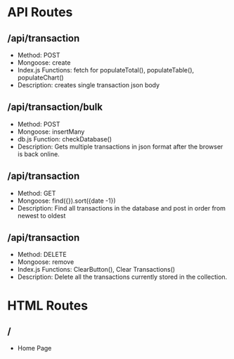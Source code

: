 # API Routes

## /api/transaction
* Method: POST
* Mongoose: create
* Index.js Functions: fetch for populateTotal(), populateTable(), populateChart()
* Description: creates single transaction json body

## /api/transaction/bulk
* Method: POST
* Mongoose: insertMany
* db.js Function: checkDatabase()
* Description: Gets multiple transactions in json format after the browser is back online. 

## /api/transaction
* Method: GET
* Mongoose: find({}).sort({date -1})
* Description: Find all transactions in the database and post in order from newest to oldest


## /api/transaction
* Method: DELETE
* Mongoose: remove
* Index.js Functions: ClearButton(), Clear Transactions()
* Description: Delete all the transactions currently stored in the collection.

# HTML Routes

## /
* Home Page

